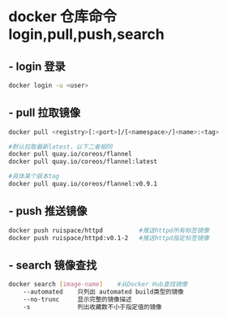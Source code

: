 # docker 仓库命令 login,pull,push,search

## - login 登录

```bash
docker login -u <user>
```

## - pull 拉取镜像

```bash
docker pull <registry>[:<port>]/[<namespace>/]<name>:<tag>
```

```bash
#默认拉取最新latest，以下二者相同
docker pull quay.io/coreos/flannel
docker pull quay.io/coreos/flannel:latest

#具体某个版本tag
docker pull quay.io/coreos/flannel:v0.9.1
```

## - push 推送镜像

```bash
docker push ruispace/httpd			#推送httpd所有标签镜像
docker push ruispace/httpd:v0.1-2	#推送httpd指定标签镜像
```

## - search 镜像查找

```bash
docker search [image-name]    #从Docker Hub查找镜像
    --automated    只列出 automated build类型的镜像
    --no-trunc     显示完整的镜像描述
    -s             列出收藏数不小于指定值的镜像
```